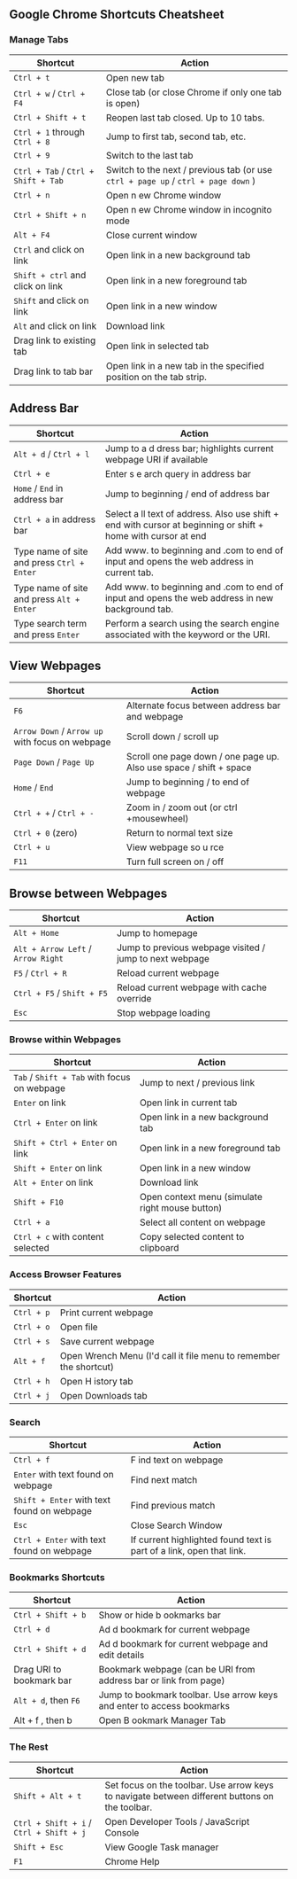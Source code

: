 ## Google Chrome Shortcuts Cheatsheet

### Manage Tabs

| Shortcut                            | Action                                                                            |
|-------------------------------------|-----------------------------------------------------------------------------------|
| `Ctrl + t`                          | Open new tab                                                                      |
| `Ctrl + w` / `Ctrl + F4`            | Close tab (or close Chrome if only one tab is open)                               |
| `Ctrl + Shift + t`                  | Reopen last tab closed. Up to 10 tabs.                                            |
| `Ctrl + 1` through `Ctrl + 8`       | Jump to first tab, second tab, etc.                                               |
| `Ctrl + 9`                          | Switch to the last tab                                                            |
| `Ctrl + Tab` / `Ctrl + Shift + Tab` | Switch to the next / previous tab (or use `ctrl + page up` / `ctrl + page down` ) |
| `Ctrl + n`                          | Open n ew Chrome window                                                           |
| `Ctrl + Shift + n`                  | Open n ew Chrome window in incognito mode                                         |
| `Alt + F4`                          | Close current window                                                              |
| `Ctrl` and click on link            | Open link in a new background tab                                                 |
| `Shift + ctrl` and click on link    | Open link in a new foreground tab                                                 |
| `Shift` and click on link           | Open link in a new window                                                         |
| `Alt` and click on link             | Download link                                                                     |
| Drag link to existing tab           | Open link in selected tab                                                         |
| Drag link to tab bar                | Open link in a new tab in the specified position on the tab strip.                |

## Address Bar

| Shortcut                                   | Action                                                                                                        |
|--------------------------------------------|---------------------------------------------------------------------------------------------------------------|
| `Alt + d` / `Ctrl + l`                     | Jump to a d dress bar; highlights current webpage URI if available                                            |
| `Ctrl + e`                                 | Enter s e arch query in address bar                                                                           |
| `Home` / `End` in address bar              | Jump to beginning / end of address bar                                                                        |
| `Ctrl + a` in address bar                  | Select a ll text of address. Also use shift + end with cursor at beginning or shift + home with cursor at end |
| Type name of site and press `Ctrl + Enter` | Add www. to beginning and .com to end of input and opens the web address in current tab.                      |
| Type name of site and press `Alt + Enter`  | Add www. to beginning and .com to end of input and opens the web address in new background tab.               |
| Type search term and press `Enter`         | Perform a search using the search engine associated with the keyword or the URI.                              |

## View Webpages

| Shortcut                                        | Action                                                             |
|-------------------------------------------------|--------------------------------------------------------------------|
| `F6`                                            | Alternate focus between address bar and webpage                    |
| `Arrow Down` / `Arrow up` with focus on webpage | Scroll down / scroll up                                            |
| `Page Down` / `Page Up`                         | Scroll one page down / one page up. Also use space / shift + space |
| `Home` / `End`                                  | Jump to beginning / to end of webpage                              |
| `Ctrl + +` / `Ctrl + -`                         | Zoom in / zoom out (or ctrl +mousewheel)                           |
| `Ctrl + 0` (zero)                               | Return to normal text size                                         |
| `Ctrl + u`                                      | View webpage so u rce                                              |
| `F11`                                           | Turn full screen on / off                                          |

## Browse between Webpages

| Shortcut                           | Action                                                  |
|------------------------------------|---------------------------------------------------------|
| `Alt + Home`                       | Jump to homepage                                        |
| `Alt + Arrow Left` / `Arrow Right` | Jump to previous webpage visited / jump to next webpage |
| `F5` / `Ctrl + R`                  | Reload current webpage                                  |
| `Ctrl + F5` / `Shift + F5`         | Reload current webpage with cache override              |
| `Esc`                              | Stop webpage loading                                    |

### Browse within Webpages

| Shortcut                                    | Action                                          |
|---------------------------------------------|-------------------------------------------------|
| `Tab` / `Shift + Tab` with focus on webpage | Jump to next / previous link                    |
| `Enter` on link                             | Open link in current tab                        |
| `Ctrl + Enter` on link                      | Open link in a new background tab               |
| `Shift + Ctrl + Enter` on link              | Open link in a new foreground tab               |
| `Shift + Enter` on link                     | Open link in a new window                       |
| `Alt + Enter` on link                       | Download link                                   |
| `Shift + F10`                               | Open context menu (simulate right mouse button) |
| `Ctrl + a`                                  | Select all content on webpage                   |
| `Ctrl + c` with content selected            | Copy selected content to clipboard              |

### Access Browser Features

| Shortcut   | Action                                                            |
|------------|-------------------------------------------------------------------|
| `Ctrl + p` | Print current webpage                                             |
| `Ctrl + o` | Open file                                                         |
| `Ctrl + s` | Save current webpage                                              |
| `Alt + f`  | Open Wrench Menu (I'd call it file menu to remember the shortcut) |
| `Ctrl + h` | Open H istory tab                                                 |
| `Ctrl + j` | Open Downloads tab                                                |

### Search

| Shortcut                                   | Action                                                               |
|--------------------------------------------|----------------------------------------------------------------------|
| `Ctrl + f`                                 | F ind text on webpage                                                |
| `Enter` with text found on webpage         | Find next match                                                      |
| `Shift + Enter` with text found on webpage | Find previous match                                                  |
| `Esc`                                      | Close Search Window                                                  |
| `Ctrl + Enter` with text found on webpage  | If current highlighted found text is part of a link, open that link. |

### Bookmarks Shortcuts

| Shortcut                 | Action                                                                 |
|--------------------------|------------------------------------------------------------------------|
| `Ctrl + Shift + b`       | Show or hide b ookmarks bar                                            |
| `Ctrl + d`               | Ad d bookmark for current webpage                                      |
| `Ctrl + Shift + d`       | Ad d bookmark for current webpage and edit details                     |
| Drag URI to bookmark bar | Bookmark webpage (can be URI from address bar or link from page)       |
| `Alt + d`, then `F6`     | Jump to bookmark toolbar. Use arrow keys and enter to access bookmarks |
| Alt + f , then b         | Open B ookmark Manager Tab                                             |

### The Rest

| Shortcut                                | Action                                                                                         |
|-----------------------------------------|------------------------------------------------------------------------------------------------|
| `Shift + Alt + t`                       | Set focus on the toolbar. Use arrow keys to navigate between different buttons on the toolbar. |
| `Ctrl + Shift + i` / `Ctrl + Shift + j` | Open Developer Tools / JavaScript Console                                                      |
| `Shift + Esc`                           | View Google Task manager                                                                       |
| `F1`                                    | Chrome Help                                                                                    |
